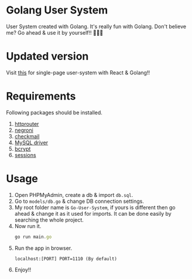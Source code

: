 # Golang User System

User System created with Golang. It's really fun with Golang. Don't believe me? Go ahead & use it by yourself!! 👻🤝👀

# Updated version
Visit [this](https://github.com/yTakkar/Go-React-User-System) for single-page user-system with React & Golang!!

# Requirements
Following packages should be installed.
1. [httprouter](https://github.com/julienschmidt/httprouter)
2. [negroni](https://github.com/urfave/negroni)
3. [checkmail](https://github.com/badoux/checkmail)
4. [MySQL driver](https://github.com/go-sql-driver/mysql)
5. [bcrypt](https://golang.org/x/crypto/bcrypt)
6. [sessions](https://github.com/gorilla/sessions)

# Usage
1. Open PHPMyAdmin, create a db & import `db.sql`.
2. Go to `models/db.go` & change DB connection settings.
3. My root folder name is `Go-User-System`, if yours is different then go ahead & change it as it used for imports. It can be done easily by searching the whole project.
4. Now run it.
	```javascript
	go run main.go
	```
5. Run the app in browser.
	```
	localhost:[PORT] PORT=1110 (By default)
	```
6. Enjoy!!
